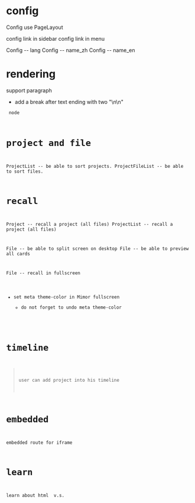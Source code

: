 # config

Config use PageLayout

config link in sidebar
config link in menu

Config -- lang
Config -- name_zh
Config -- name_en

# rendering

support paragraph

- add a break after text ending with two "\n\n"

<code> node

# project and file

ProjectList -- be able to sort projects.
ProjectFileList -- be able to sort files.

# recall

Project -- recall a project (all files)
ProjectList -- recall a project (all files)

File -- be able to split screen on desktop
File -- be able to preview all cards

File -- recall in fullscreen

- set meta theme-color in Mimor fullscreen
  - do not forget to undo meta theme-color

# timeline

> user can add project into his timeline

# embedded

embedded route for iframe

# learn

learn about html <span> v.s. <div>
